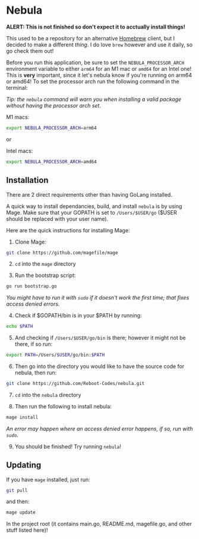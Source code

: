 # Nebula

**ALERT: This is not finished so don't expect it to acctually install things!**

This used to be a repository for an alternative [Homebrew](https://brew.sh/) client, but I decided to make a different _thing_. I do love `brew` however and use it daily, so go check them out!

Before you run this application, be sure to set the `NEBULA_PROCESSOR_ARCH` environment variable to either `arm64` for an M1 mac or `amd64` for an Intel one! This is **very** important, since it let's nebula know if you're running on arm64 or amd64! To set the processor arch run the following command in the terminal:

_Tip: the `nebula` command will warn you when installing a valid package without having the processor arch set._

M1 macs:
```bash
export NEBULA_PROCESSOR_ARCH=arm64
```

or

Intel macs:
```bash
export NEBULA_PROCESSOR_ARCH=amd64
```

## Installation

There are 2 direct requirements other than having GoLang installed. 

A quick way to install dependancies, build, and install `nebula` is by using Mage. Make sure that your GOPATH is set to `/Users/$USER/go` ($USER should be replaced with your user name). 

Here are the quick instructions for installing Mage:

1. Clone Mage: 

```bash
git clone https://github.com/magefile/mage
```

2. `cd` into the `mage` directory

3. Run the bootstrap script:

```bash
go run bootstrap.go
```

_You might have to run it with `sudo` if it doesn't work the first time; that fixes access denied errors._

4. Check if $GOPATH/bin is in your $PATH by running:

```bash
echo $PATH
```

5. And checking if `/Users/$USER/go/bin` is there; however it might not be there, if so run:

```bash
export PATH=/Users/$USER/go/bin:$PATH
```

6. Then go into the directory you would like to have the source code for nebula, then run:

```bash
git clone https://github.com/Reboot-Codes/nebula.git
```

7. `cd` into the `nebula` directory

8. Then run the following to install nebula:

```bash
mage install
```

_An error may happen where an access denied error happens, if so, run with `sudo`._

9. You should be finished! Try running `nebula`!

## Updating 

If you have `mage` installed, just run:

```bash
git pull
```
and then:

```bash
mage update
```

In the project root (it contains main.go, README.md, magefile.go, and other stuff listed here)!
